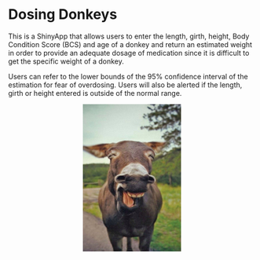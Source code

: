 # Dosing Donkeys

This is a ShinyApp that allows users to enter the length, girth, height, Body Condition Score (BCS) and age of a donkey and return an estimated weight in order to provide an adequate dosage of medication since it is difficult to get the specific weight of a donkey. 

Users can refer to the lower bounds of the 95% confidence interval of the estimation for fear of overdosing. Users will also be alerted if the length, girth or height entered is outside of the normal range. 

<p align="center">
<img src="https://github.com/peiningyang/Dosing-Donkeys/blob/main/www/smiling-donkey.png" width = "200" height = "300">
</p>

